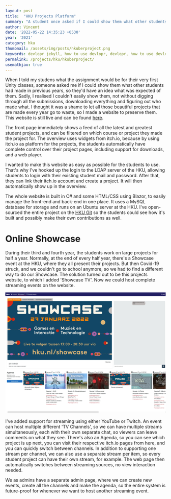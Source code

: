 ```yaml
---
layout: post
title:  "HKU Projects Platform"
summary: "A student once asked if I could show them what other students made in previous years. I realised I couldn't easily do that, so I made a website that could."
author: Vincent
date: '2022-05-22 14:35:23 +0530'
year: '2021'
category: hku
thumbnail: /assets/img/posts/hkuberproject.png
keywords: devlopr jekyll, how to use devlopr, devlopr, how to use devlopr-jekyll, devlopr-jekyll tutorial,best jekyll themes
permalink: /projects/hku/hkuberproject/
usemathjax: true
---
```


When I told my studens what the assignment would be for their very first Unity classes, someone asked me if I could show them what other students had made in previous years, so they'd have an idea what was expected of them. Sadly, I realised I couldn't easily show them, not without digging through all the submissions, downloading everything and figuring out who made what. I thought it was a shame to let all those beautiful projects that are made every year go to waste, so I made a website to preserve them. This website is still live and can be found [here](https://projects.hku.nl).

The front page immediately shows a feed of all the latest and greatest student projects, and can be filtered on which course or project they made the project for. The overview uses widgets from itch.io, because by using itch.io as platform for the projects, the students automatically have complete control over their project pages, including support for downloads, and a web player.

I wanted to make this website as easy as possible for the students to use. That's why I've hooked up the login to the LDAP server of the HKU, allowing students to login with their existing student mail and password. After that, they can link their itch.io account and create a project. It will then automatically show up in the overview.

The whole website is built in C# and some HTML/CSS using Blazor, to easily manage the front-end and back-end in one place. It uses a MySQL database for storage and runs on an Ubuntu server at the HKU. I've open-sourced the entire project on the [HKU Git](https://git.hku.nl/vincent.booman/hkuberproject) so the students could see how it's built and possibly make their own contributions as well.

# Online Showcase

During their third and fourth year, the students work on large projects for half a year. Normally, at the end of every half year, there's a Showcase event at the HKU, where they all present their projects. But then Covid-19 struck, and we couldn't go to school anymore, so we had to find a different way to do our Showcase. The solution turned out to be this projects website, to which I added 'Showcase TV'. Now we could host complete streaming events on the website.

<img src="/assets/img/posts/projects_showcase.jpeg" class="img-fluid">

I've added support for streaming using either YouTube or Twitch. An event can host multiple different 'TV Channels', so we can have multiple streams simultaneously, each with their own separate chat, so viewers can leave comments on what they see. There's also an Agenda, so you can see which project is up next, you can visit their respective itch.io pages from here, and you can quickly switch between channels. In addition to supporting one stream per channel, we can also use a separate stream per item, so every student project can have their own stream, for example. The web page then automatically switches between streaming sources, no view interaction needed.

We as admins have a separate admin page, where we can create new events, create all the channels and make the agenda, so the entire system is future-proof for whenever we want to host another streaming event.


